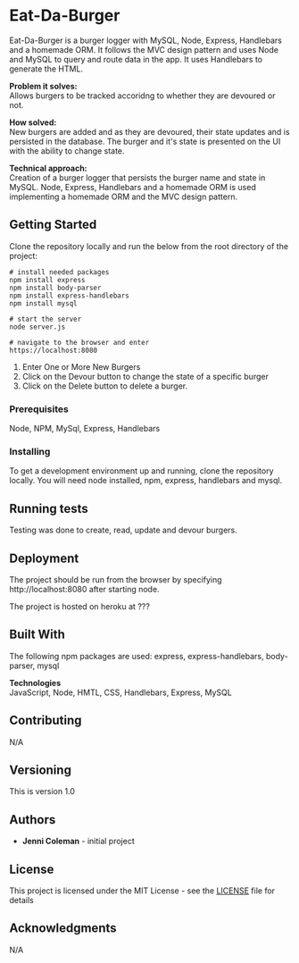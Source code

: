 # Eat-Da-Burger
Eat-Da-Burger is a burger logger with MySQL, Node, Express, Handlebars and a homemade ORM. It follows the MVC design pattern and uses Node and MySQL to query and route data in the app. It uses Handlebars to generate the HTML.

**Problem it solves:** \
Allows burgers to be tracked accoridng to whether they are devoured or not.

**How solved:** \
New burgers are added and as they are devoured, their state updates and is persisted in the database.  The burger and it's state is presented on the UI with the ability to change state.

**Technical approach:** \
Creation of a burger logger that persists the burger name and state in MySQL.  Node, Express, Handlebars and a homemade ORM is used implementing a homemade ORM and the MVC design pattern.

## Getting Started

Clone the repository locally and run the below from the root directory of the project:

```
# install needed packages
npm install express
npm install body-parser
npm install express-handlebars
npm install mysql

# start the server
node server.js

# navigate to the browser and enter
https://localhost:8080
```

1. Enter One or More New Burgers
2. Click on the Devour button to change the state of a specific burger
3. Click on the Delete button to delete a burger.


### Prerequisites

Node, NPM, MySql, Express, Handlebars

### Installing

To get a development environment up and running, clone the repository locally.  You will need node installed, npm, express, handlebars and mysql.    

## Running tests

Testing was done to create, read, update and devour burgers.

## Deployment

The project should be run from the browser by specifying http://localhost:8080 after starting node.

The project is hosted on heroku at ???

## Built With

The following npm packages are used: express, express-handlebars, body-parser, mysql

**Technologies**\
JavaScript, Node, HMTL, CSS, Handlebars, Express, MySQL

## Contributing

N/A

## Versioning

This is version 1.0

## Authors

* **Jenni Coleman** - initial project

## License

This project is licensed under the MIT License - see the [LICENSE](LICENSE) file for details

## Acknowledgments

N/A
